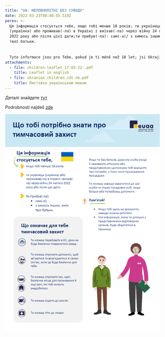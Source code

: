 ```yaml
---
title: "UA: НЕПОВНОЛІТНІ БЕЗ СУВОДУ"
date: 2022-03-23T08:48:55.519Z
perex: >-
  Ця інформація стосується тебе, якщо тобі менше 18 років; ти українець
  (українка) або проживав(-ла) в Україні і виїхав(-ла) через війну 24 лютого
  2022 року або після цієї дати;ти прибув(-ла): сам(-а)/ з кимось іншим, аніж
  твої батьки.


  Tyto informace jsou pro Tebe, pokud je ti méně než 18 let; jsi Ukrajinec či Ukrajinka, nebo jsi žil na Ukrajině, a kvůli válce jsi opustil/a zemi po 24. únoru 2022; přicházíš sám/ sama, nebo s někým jiným než se svými rodiči?
attachments:
  - file: children-leaflet_17-03-22-.pdf
    title: Leaflet in english
  - file: ukranian_children_cdt-nb.pdf
    title: Листівка українською мовою
---
```

Деталі знайдете [тут](https://euaa.europa.eu/sites/default/files/2022-03/Ukranian_Children_CdT-NB.pdf)

Podrobnosti najdeš [zde](https://euaa.europa.eu/sites/default/files/2022-03/Ukranian_Children_CdT-NB.pdf)



![Інформація для неповнолітніх без супроводу українською мовою](ukranian_children_cdt-nb1.jpg "Info")